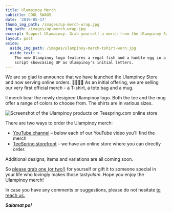 ```yaml
---
title: Ulampinoy Merch
subtitle: COOL SWAGS
date: '2019-05-17'
thumb_img_path: /images/up-merch-wrap.jpg
img_path: /images/up-merch-wrap.jpg
excerpt: Support Ulampinoy. Grab yourself a merch from the Ulampinoy Sari-sari store.
layout: post
aside:
  aside_img_path: /images/ulampinoy-merch-tshirt-worn.jpg
  aside_text: >-
    The new Ulampinoy logo features a regal fish and a humble egg in a stylized
    script showcasing UP as Ulampinoy's initial letters.
---
```

We are so glad to announce that we have launched the Ulampinoy Store and now serving online orders. 🎉🎉🎉🎉 As an initial offering, we are selling our very first official merch - a T-shirt, a tote bag and a mug.

ll merch bear the newly designed Ulampinoy logo. Both the tee and the mug offer a range of colors to choose from. The shirts are in various sizes.

![Screenshot of the Ulampinoy products on Teespring.com online store](https://www.ulampinoy.com/static/images/up-store-screenshot.jpg)

There are two ways to order the Ulampinoy merch:

* [YouTube channel](https://www.youtube.com/channel/UCmIyDYppFq859IUbVw-OzVA/) – below each of our YouTube video you'll find the merch
* [TeeSpring storefront](https://teespring.com/stores/ulampinoy) – we have an online store where you can directly order.

Additional designs, items and variations are all coming soon.

So [please grab one (or two!)](https://teespring.com/stores/ulampinoy) for yourself or gift it to someone special in your life who lovingly makes those tasty*ulam*. Hope you enjoy the Ulampinoy merch!

In case you have any comments or suggestions, please do not hesitate [to reach us.](https://www.ulampinoy.com/about/#contact-us)

***Salamat po!***

